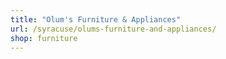 ```yaml
---
title: "Olum's Furniture & Appliances"
url: /syracuse/olums-furniture-and-appliances/
shop: furniture
---
```

